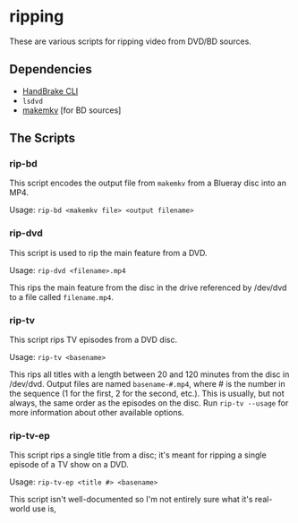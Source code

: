 # ripping
These are various scripts for ripping video from DVD/BD sources.

## Dependencies
* [HandBrake CLI](https://handbrake.fr/)
* `lsdvd`
* [makemkv](http://www.makemkv.com/) [for BD sources]

## The Scripts
### rip-bd
This script encodes the output file from `makemkv` from a Blueray disc into an MP4.

Usage: `rip-bd <makemkv file> <output filename>`

### rip-dvd
This script is used to rip the main feature from a DVD.

Usage: `rip-dvd <filename>.mp4`

This rips the main feature from the disc in the drive referenced by /dev/dvd to a file called `filename.mp4`.

### rip-tv
This script rips TV episodes from a DVD disc.

Usage: `rip-tv <basename>`

This rips all titles with a length between 20 and 120 minutes from the disc in /dev/dvd. Output files are named `basename-#.mp4`, where # is the number in the sequence (1 for the first, 2 for the second, etc.). This is usually, but not always, the same order as the episodes on the disc.
Run `rip-tv --usage` for more information about other available options.

### rip-tv-ep
This script rips a single title from a disc; it's meant for ripping a single episode of a TV show on a DVD.

Usage: `rip-tv-ep <title #> <basename>`

This script isn't well-documented so I'm not entirely sure what it's real-world use is,
